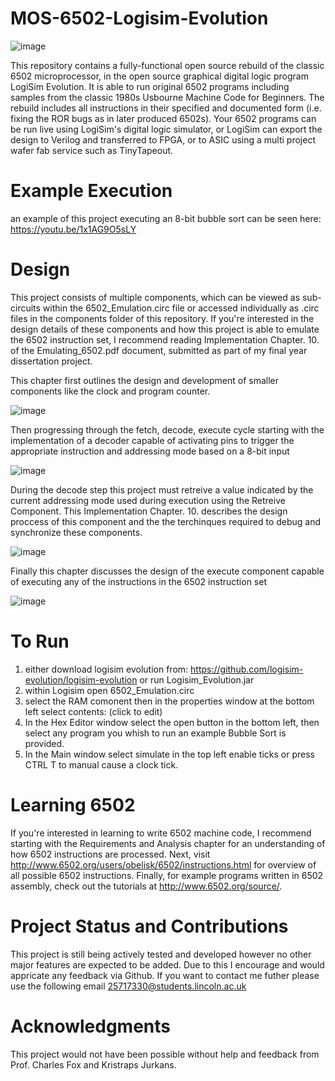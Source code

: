 # MOS-6502-Logisim-Evolution

![image](https://github.com/LAMB-TARK/MOS-6502-Logisim-Evolution/assets/152881313/30777a2d-d3a5-49cf-b147-b985a71c33eb)

This repository contains a fully-functional open source rebuild of the classic 6502 microprocessor, in the open source graphical digital logic program LogiSim Evolution.   It is able to run original 6502 programs including samples from the classic 1980s Usbourne Machine Code for Beginners. The rebuild includes all instructions in their specified and documented form (i.e. fixing the ROR bugs as in later produced 6502s). Your 6502 programs can be run live using LogiSim's digital logic simulator, or LogiSim can export the design to Verilog and transferred to FPGA, or to ASIC using a multi project wafer fab service such as TinyTapeout.

# Example Execution

an example of this project executing an 8-bit bubble sort can be seen here: https://youtu.be/1x1AG9O5sLY 


# Design 

This project consists of multiple components, which can be viewed as sub-circuits within the 6502_Emulation.circ file or accessed individually as .circ files in the components folder of this repository. If you're interested in the design details of these components and how this project is able to emulate the 6502 instruction set, I recommend reading Implementation Chapter. 10. of the Emulating_6502.pdf document, submitted as part of my final year dissertation project.

This chapter first outlines the design and development of smaller components like the clock and program counter.

![image](https://github.com/LAMB-TARK/MOS-6502-Logisim-Evolution/assets/152881313/2cc31422-989f-4480-9804-ac49a98d843d)

Then progressing through the fetch, decode, execute cycle starting with the implementation of a decoder capable of activating pins to trigger the appropriate instruction and addressing mode based on a 8-bit input

![image](https://github.com/LAMB-TARK/MOS-6502-Logisim-Evolution/assets/152881313/75d48cb8-f29e-46e0-9a97-3143d06062bb)

During the decode step this project must retreive a value indicated by the current addressing mode used during execution using the Retreive Component. This Implementation Chapter. 10. describes the design proccess of this component and the the terchinques required to debug and synchronize these components.

![image](https://github.com/LAMB-TARK/MOS-6502-Logisim-Evolution/assets/152881313/4236128e-c33d-4e18-9ed2-7058c8ca20fd)

Finally this chapter discusses the design of the execute component capable of executing any of the instructions in the 6502 instruction set 

![image](https://github.com/LAMB-TARK/MOS-6502-Logisim-Evolution/assets/152881313/ad2937f2-20c4-48f6-bfc9-e63557b727b0)


# To Run
1) either download logisim evolution from: https://github.com/logisim-evolution/logisim-evolution or run Logisim_Evolution.jar
2) within Logisim open 6502_Emulation.circ
3) select the RAM comonent then in the properties window at the bottom left select contents: (click to edit)
4) In the Hex Editor window select the open button in the bottom left, then select any program you whish to run an example Bubble Sort is provided.
5) In the Main window select simulate in the top left enable ticks or press CTRL T to manual cause a clock tick.

# Learning 6502

If you're interested in learning to write 6502 machine code, I recommend starting with the Requirements and Analysis chapter for an understanding of how 6502 instructions are processed. Next, visit http://www.6502.org/users/obelisk/6502/instructions.html for overview of all possible 6502 instructions. Finally, for example programs written in 6502 assembly, check out the tutorials at http://www.6502.org/source/.

# Project Status and Contributions

This project is still being actively tested and developed however no other major features are expected to be added. Due to this I encourage and would appricate any feedback via Github. If you want to contact me futher please use the following email 25717330@students.lincoln.ac.uk

# Acknowledgments

This project would not have been possible without help and feedback from Prof. Charles Fox and Kristraps Jurkans.
